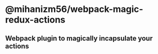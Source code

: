 # @mihanizm56/webpack-magic-redux-actions

## Webpack plugin to magically incapsulate your actions





